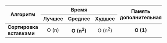 <table>
<thead>
  <tr>
    <th rowspan="2">Алгоритм</th>
    <th colspan="3">Время</th>
    <th rowspan="2">Память дополнительная</th>
    <th rowspan="2">Устойчивость</th>
    <th rowspan="2">Комментарий</th>
    <tr>
      <th>Лучшее</th>
      <th>Среднее</th>
      <th>Худшее</th>
    </tr>
  </tr>
</thead>
<tbody>
  <tr>
    <td><b>Сортировка вставками</b></td>
    <td align="center">O (n)</td>
    <td align="center"><b>O (n<sup>2</sup>)</b></td>
    <td align="center">O (n<sup>2</sup>)</td>
    <td align="center"><b>O (1)</b></td>
    <td align="center">Да</td>
    <td></td>
  </tr>
</tbody>
</table>